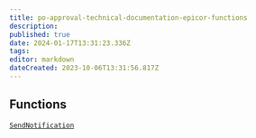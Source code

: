 ```yaml
---
title: po-approval-technical-documentation-epicor-functions
description: 
published: true
date: 2024-01-17T13:31:23.336Z
tags: 
editor: markdown
dateCreated: 2023-10-06T13:31:56.817Z
---
```


## Functions
[`SendNotification`](po-approval-technical-documentation-epicor-functions-SendNotification.md)
